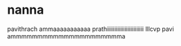 # nanna
pavithrach
ammaaaaaaaaaaa
prathiiiiiiiiiiiiiiiiiiiiiiiii
lllcvp
pavi
ammmmmmmmmmmmmmmmmmmmma
